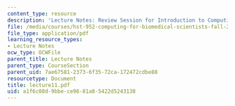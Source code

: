 ```yaml
---
content_type: resource
description: 'Lecture Notes: Review Session for Introduction to Computing.'
file: /media/courses/hst-952-computing-for-biomedical-scientists-fall-2002/a1f6c08d9bbece9681a85422d5243138_lecture11.pdf
file_type: application/pdf
learning_resource_types:
- Lecture Notes
ocw_type: OCWFile
parent_title: Lecture Notes
parent_type: CourseSection
parent_uid: 7ae67581-2373-6f35-72ca-172472cdbe88
resourcetype: Document
title: lecture11.pdf
uid: a1f6c08d-9bbe-ce96-81a8-5422d5243138
---
```

